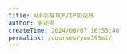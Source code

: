 ```yaml
---
title: 从0手写TCP/IP协议栈
author: 李述铜
createTime: 2024/08/07 16:55:46
permalink: /courses/yoo395mi/
---
```

